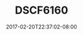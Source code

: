 ---
title: DSCF6160
date: 2017-02-20T22:37:02-08:00
draft: false
location: Alberta, BC
img_url: https://d17enza3bfujl8.cloudfront.net/DSCF6160.jpg
original_fn: ""
tags:
- Alberta, BC
- landscapes

---